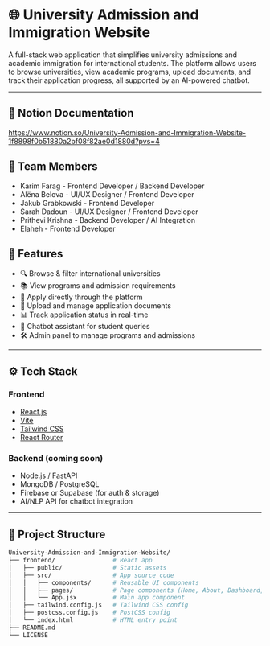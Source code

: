 # 🌐 University Admission and Immigration Website

A full-stack web application that simplifies university admissions and academic immigration for international students. The platform allows users to browse universities, view academic programs, upload documents, and track their application progress, all supported by an AI-powered chatbot.

---

## 📑 Notion Documentation

https://www.notion.so/University-Admission-and-Immigration-Website-1f8898f0b51880a2bf08f82ae0d1880d?pvs=4


## 👥 Team Members
* Karim Farag - Frontend Developer / Backend Developer
* Alëna Belova - UI/UX Designer / Frontend Developer
* Jakub Grabkowski - Frontend Developer
* Sarah Dadoun - UI/UX Designer / Frontend Developer
* Prithevi Krishna - Backend Developer / AI Integration
* Elaheh - Frontend Developer



## 🚀 Features

- 🔍 Browse & filter international universities
- 📚 View programs and admission requirements
- 📝 Apply directly through the platform
- 📂 Upload and manage application documents
- 📊 Track application status in real-time
- 🧠 Chatbot assistant for student queries
- 🛠️ Admin panel to manage programs and admissions

---

## ⚙️ Tech Stack

### Frontend
- [React.js](https://reactjs.org/)
- [Vite](https://vitejs.dev/)
- [Tailwind CSS](https://tailwindcss.com/)
- [React Router](https://reactrouter.com/)

### Backend (coming soon)
- Node.js / FastAPI
- MongoDB / PostgreSQL
- Firebase or Supabase (for auth & storage)
- AI/NLP API for chatbot integration

---

## 📁 Project Structure

```bash
University-Admission-and-Immigration-Website/
├── frontend/                # React app
│   ├── public/              # Static assets
│   ├── src/                 # App source code
│   │   ├── components/      # Reusable UI components
│   │   ├── pages/           # Page components (Home, About, Dashboard, etc.)
│   │   └── App.jsx          # Main app component
│   ├── tailwind.config.js   # Tailwind CSS config
│   ├── postcss.config.js    # PostCSS config
│   └── index.html           # HTML entry point
├── README.md
└── LICENSE


